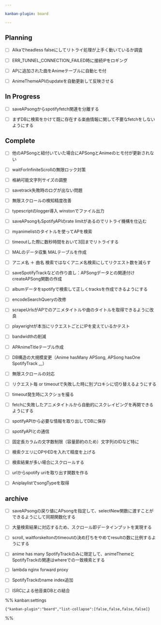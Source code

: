 ```yaml
---

kanban-plugin: board

---
```


## Planning

- [ ] AIkaでheadless falseにしてリトライ処理が上手く動いているか調査
- [ ] ERR_TUNNEL_CONNECTION_FAILED時に接続IPをロギング
- [ ] APに追加された曲をAnimeテーブルに自動ヒモ付
- [ ] AnimeThemeAPIのupdateを自動更新して反映させる


## In Progress

- [ ] saveAPsongからspotifyfetch関連を分離する
- [ ] まずDBに検索をかけて既に存在する楽曲情報に関して不要なfetchをしないようにする


## Complete

- [ ] 他のAPSongと紐付いていた場合にAPSongとAnimeのヒモ付が更新されない
- [ ] waitForInfiniteScrollの無限ロック対策
- [ ] 格納可能文字列サイズの調整
- [ ] savetrack失敗時のログが出ない問題
- [ ] 無限スクロールの検知精度改善
- [ ] typescriptのlogger導入
	winstonでファイル出力
- [ ] saveAPsongもSpotifyAPIのrate limitがあるのでリトライ機構を仕込む
- [ ] myanimelistのタイトルを使ってAPを検索
- [ ] timeoutした際に数秒時間をおいて3回までリトライする
- [ ] MALのデータ収集
	MALテーブルを作成
- [ ] アニメ名 ＋ 曲名 検索ではなくアニメ名検索にしてリクエスト数を減らす
- [ ] saveSpotifyTrackなどの作り直し：APSongデータとの関連付け
	createAPSong関数の作成
- [ ] albumデータをspotifyで検索して正しくtracksを作成できるようにする
- [ ] encodeSearchQueryの改修
- [ ] scrapeUrlsがAPでのアニメタイトルや曲のタイトルを取得できるように改良
- [ ] playwrightが本当にリクエストごとにIPを変えているかテスト
- [ ] bandwidthの削減
- [ ] APAnimeTitleテーブル作成
- [ ] DB構造の大規模変更（Anime hasMany APSong, APSong hasOne SpotifyTrack ,,,）
- [ ] 無限スクロールの対応
- [ ] リクエスト毎 or timeoutで失敗した時に別プロキシに切り替えるようにする
- [ ] timeout発生時にスクショを撮る
- [ ] fetchに失敗したアニメタイトルから自動的にスクレイピングを再開できるようにする
- [ ] spotifyAPIから必要な情報を取り出してDBに保存
- [ ] spotifyAPIとの通信
- [ ] 固定長カラムの文字数制限（容量節約のため）文字列のIDなど特に
- [ ] 検索クエリにOPやEDを入れて精度を上げる
- [ ] 検索結果が多い場合にスクロールする
- [ ] urlからspotify uriを取り出す関数を作る
- [ ] AniplaylistでsongTypeを取得


## archive

- [ ] saveAPsongの戻り値にAPsongを指定して、selectNew関数に渡すことができるようにして同期関数化する
- [ ] 大量検索結果に対応するため、スクロール即データインプットを実現する
- [ ] scroll, waitforskeltonのtimeoutの決め打ちをやめてresultの数に比例するようにする
- [ ] anime has many SpotifyTrackのみに限定して、animeThemeとSpotifyTrackの関連はwhereでの一致検索とする
- [ ] lambda nginx forward proxy
- [ ] SpotifyTrackのname index追加
- [ ] ISRCによる他音楽DBとの結合




%% kanban:settings
```
{"kanban-plugin":"board","list-collapse":[false,false,false,false]}
```
%%